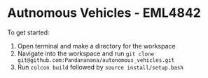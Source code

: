 # Autnomous Vehicles - EML4842

To get started:

1. Open terminal and make a directory for the workspace
2. Navigate into the workspace and run `git clone git@github.com:Pandananana/autonomous_vehicles.git`
3. Run `colcon build` followed by `source install/setup.bash`